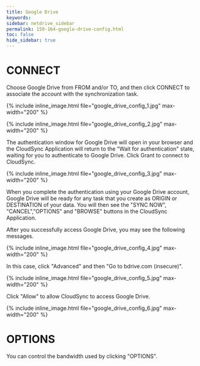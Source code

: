 ```yaml
---
title: Google Drive
keywords:
sidebar: netdrive_sidebar
permalink: 159-164-google-drive-config.html
toc: false
hide_sidebar: true
---
```


CONNECT
==================
Choose Google Drive from FROM and/or TO, and then click CONNECT to associate the account with the synchronization task.


{% include inline_image.html file="google_drive_config_1.jpg" max-width="200" %}


{% include inline_image.html file="google_drive_config_2.jpg" max-width="200" %}

The authentication window for Google Drive will open in your browser and the CloudSync Application will return to the "Wait for authentication" state, waiting for you to authenticate to Google Drive. Click Grant to connect to CloudSync.


{% include inline_image.html file="google_drive_config_3.jpg" max-width="200" %}

When you complete the authentication using your Google Drive account, Google Drive will be ready for any task that you create as ORIGIN or DESTINATION of your data. You will then see the "SYNC NOW", "CANCEL","OPTIONS" and "BROWSE" buttons in the CloudSync Application.

After you successfully access Google Drive, you may see the following messages.


{% include inline_image.html file="google_drive_config_4.jpg" max-width="200" %}

In this case, click "Advanced" and then "Go to bdrive.com (insecure)".


{% include inline_image.html file="google_drive_config_5.jpg" max-width="200" %}


Click "Allow" to allow CloudSync to access Google Drive.


{% include inline_image.html file="google_drive_config_6.jpg" max-width="200" %}

OPTIONS
==================
You can control the bandwidth used by clicking "OPTIONS".

     